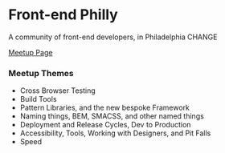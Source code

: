 # Front-end Philly

A community of front-end developers, in Philadelphia CHANGE

[Meetup Page](https://www.meetup.com/frontendphilly/)

### Meetup Themes

- Cross Browser Testing
- Build Tools
- Pattern Libraries, and the new bespoke Framework
- Naming things, BEM, SMACSS, and other named things
- Deployment and Release Cycles, Dev to Production
- Accessibility, Tools, Working with Designers, and Pit Falls
- Speed
